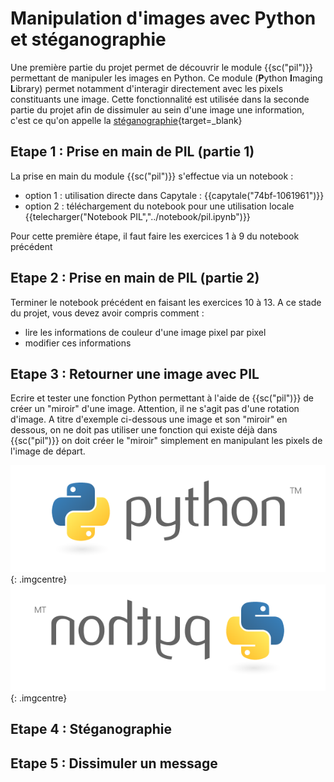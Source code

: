 # Manipulation d'images avec Python et stéganographie

Une première partie du projet permet de découvrir le module {{sc("pil")}} permettant de manipuler les images en Python. Ce module (**P**ython **I**maging **L**ibrary) permet notamment d'interagir directement avec les pixels constituants une image. Cette fonctionnalité est utilisée dans la seconde partie du projet afin de dissimuler au sein d'une image une information, c'est ce qu'on appelle la [stéganographie](https://fr.wikipedia.org/wiki/St%C3%A9ganographie){target=_blank}


## Etape 1 : Prise en main de PIL (partie 1)

La prise en main du module {{sc("pil")}} s'effectue via un notebook :

* option 1 : utilisation directe dans Capytale :
{{capytale("74bf-1061961")}}
* option 2 : téléchargement du notebook pour une utilisation locale
{{telecharger("Notebook PIL","../notebook/pil.ipynb")}} 

Pour cette première étape, il faut faire les exercices 1 à 9 du notebook précédent

## Etape 2 : Prise en main de PIL (partie 2)

Terminer le notebook précédent en faisant les exercices 10 à 13. A ce stade du projet, vous devez avoir compris comment :

* lire les informations de couleur d'une image pixel par pixel
* modifier ces informations

## Etape 3 : Retourner une image avec PIL

Ecrire et tester une fonction Python permettant à l'aide de {{sc("pil")}} de créer un "miroir" d'une image. Attention, il ne s'agit pas d'une rotation d'image. A titre d'exemple ci-dessous une image et son "miroir" en dessous, on ne doit pas utiliser une fonction qui existe déjà dans {{sc("pil")}} on doit créer le "miroir" simplement en manipulant les pixels de l'image de départ.

![logo python](../images/Projets/python-logo.png){: .imgcentre}
![logo python miroir](../images/Projets/python-logo-miroir.png){: .imgcentre}

## Etape 4 : Stéganographie


## Etape 5 : Dissimuler un message
